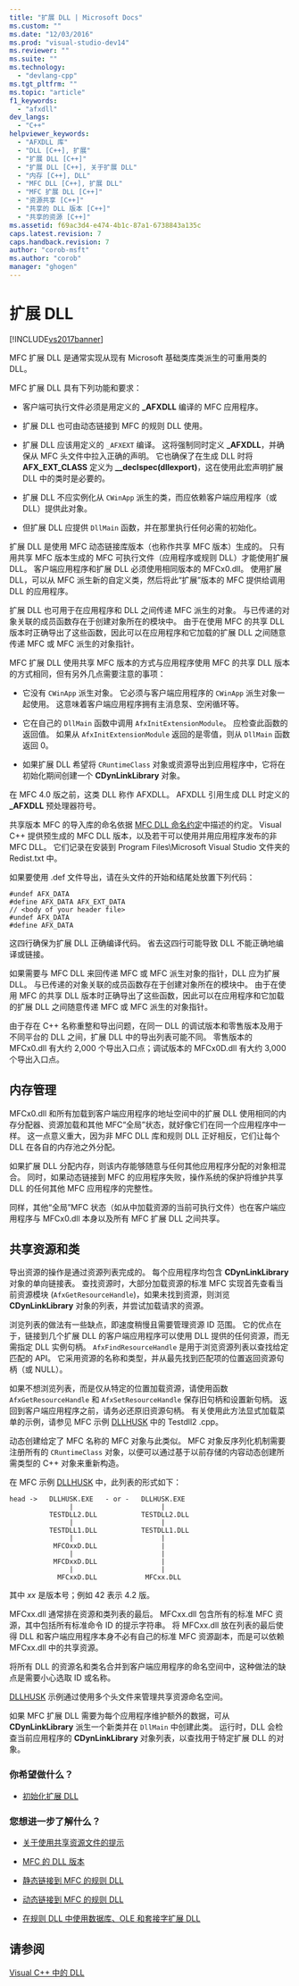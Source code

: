 ```yaml
---
title: "扩展 DLL | Microsoft Docs"
ms.custom: ""
ms.date: "12/03/2016"
ms.prod: "visual-studio-dev14"
ms.reviewer: ""
ms.suite: ""
ms.technology: 
  - "devlang-cpp"
ms.tgt_pltfrm: ""
ms.topic: "article"
f1_keywords: 
  - "afxdll"
dev_langs: 
  - "C++"
helpviewer_keywords: 
  - "AFXDLL 库"
  - "DLL [C++], 扩展"
  - "扩展 DLL [C++]"
  - "扩展 DLL [C++], 关于扩展 DLL"
  - "内存 [C++], DLL"
  - "MFC DLL [C++], 扩展 DLL"
  - "MFC 扩展 DLL [C++]"
  - "资源共享 [C++]"
  - "共享的 DLL 版本 [C++]"
  - "共享的资源 [C++]"
ms.assetid: f69ac3d4-e474-4b1c-87a1-6738843a135c
caps.latest.revision: 7
caps.handback.revision: 7
author: "corob-msft"
ms.author: "corob"
manager: "ghogen"
---
```

# 扩展 DLL
[!INCLUDE[vs2017banner](../assembler/inline/includes/vs2017banner.md)]

MFC 扩展 DLL 是通常实现从现有 Microsoft 基础类库类派生的可重用类的 DLL。  
  
 MFC 扩展 DLL 具有下列功能和要求：  
  
-   客户端可执行文件必须是用定义的 **\_AFXDLL** 编译的 MFC 应用程序。  
  
-   扩展 DLL 也可由动态链接到 MFC 的规则 DLL 使用。  
  
-   扩展 DLL 应该用定义的 `_AFXEXT` 编译。  这将强制同时定义 **\_AFXDLL**，并确保从 MFC 头文件中拉入正确的声明。  它也确保了在生成 DLL 时将 **AFX\_EXT\_CLASS** 定义为 **\_\_declspec\(dllexport\)**，这在使用此宏声明扩展 DLL 中的类时是必要的。  
  
-   扩展 DLL 不应实例化从 `CWinApp` 派生的类，而应依赖客户端应用程序（或 DLL）提供此对象。  
  
-   但扩展 DLL 应提供 `DllMain` 函数，并在那里执行任何必需的初始化。  
  
 扩展 DLL 是使用 MFC 动态链接库版本（也称作共享 MFC 版本）生成的。  只有用共享 MFC 版本生成的 MFC 可执行文件（应用程序或规则 DLL）才能使用扩展 DLL。  客户端应用程序和扩展 DLL 必须使用相同版本的 MFCx0.dll。  使用扩展 DLL，可以从 MFC 派生新的自定义类，然后将此“扩展”版本的 MFC 提供给调用 DLL 的应用程序。  
  
 扩展 DLL 也可用于在应用程序和 DLL 之间传递 MFC 派生的对象。  与已传递的对象关联的成员函数存在于创建对象所在的模块中。  由于在使用 MFC 的共享 DLL 版本时正确导出了这些函数，因此可以在应用程序和它加载的扩展 DLL 之间随意传递 MFC 或 MFC 派生的对象指针。  
  
 MFC 扩展 DLL 使用共享 MFC 版本的方式与应用程序使用 MFC 的共享 DLL 版本的方式相同，但有另外几点需要注意的事项：  
  
-   它没有 `CWinApp` 派生对象。  它必须与客户端应用程序的 `CWinApp` 派生对象一起使用。  这意味着客户端应用程序拥有主消息泵、空闲循环等。  
  
-   它在自己的 `DllMain` 函数中调用 `AfxInitExtensionModule`。  应检查此函数的返回值。  如果从 `AfxInitExtensionModule` 返回的是零值，则从 `DllMain` 函数返回 0。  
  
-   如果扩展 DLL 希望将 `CRuntimeClass` 对象或资源导出到应用程序中，它将在初始化期间创建一个 **CDynLinkLibrary** 对象。  
  
 在 MFC 4.0 版之前，这类 DLL 称作 AFXDLL。  AFXDLL 引用生成 DLL 时定义的 **\_AFXDLL** 预处理器符号。  
  
 共享版本 MFC 的导入库的命名依据 [MFC DLL 命名约定](../build/naming-conventions-for-mfc-dlls.md)中描述的约定。  Visual C\+\+ 提供预生成的 MFC DLL 版本，以及若干可以使用并用应用程序发布的非 MFC DLL。  它们记录在安装到 Program Files\\Microsoft Visual Studio 文件夹的 Redist.txt 中。  
  
 如果要使用 .def 文件导出，请在头文件的开始和结尾处放置下列代码：  
  
```  
#undef AFX_DATA  
#define AFX_DATA AFX_EXT_DATA  
// <body of your header file>  
#undef AFX_DATA  
#define AFX_DATA  
```  
  
 这四行确保为扩展 DLL 正确编译代码。  省去这四行可能导致 DLL 不能正确地编译或链接。  
  
 如果需要与 MFC DLL 来回传递 MFC 或 MFC 派生对象的指针，DLL 应为扩展 DLL。  与已传递的对象关联的成员函数存在于创建对象所在的模块中。  由于在使用 MFC 的共享 DLL 版本时正确导出了这些函数，因此可以在应用程序和它加载的扩展 DLL 之间随意传递 MFC 或 MFC 派生的对象指针。  
  
 由于存在 C\+\+ 名称重整和导出问题，在同一 DLL 的调试版本和零售版本及用于不同平台的 DLL 之间，扩展 DLL 中的导出列表可能不同。  零售版本的 MFCx0.dll 有大约 2,000 个导出入口点；调试版本的 MFCx0D.dll 有大约 3,000 个导出入口点。  
  
## 内存管理  
 MFCx0.dll 和所有加载到客户端应用程序的地址空间中的扩展 DLL 使用相同的内存分配器、资源加载和其他 MFC“全局”状态，就好像它们在同一个应用程序中一样。  这一点意义重大，因为非 MFC DLL 库和规则 DLL 正好相反，它们让每个 DLL 在各自的内存池之外分配。  
  
 如果扩展 DLL 分配内存，则该内存能够随意与任何其他应用程序分配的对象相混合。  同时，如果动态链接到 MFC 的应用程序失败，操作系统的保护将维护共享 DLL 的任何其他 MFC 应用程序的完整性。  
  
 同样，其他“全局”MFC 状态（如从中加载资源的当前可执行文件）也在客户端应用程序与 MFCx0.dll 本身以及所有 MFC 扩展 DLL 之间共享。  
  
## 共享资源和类  
 导出资源的操作是通过资源列表完成的。  每个应用程序均包含 **CDynLinkLibrary** 对象的单向链接表。  查找资源时，大部分加载资源的标准 MFC 实现首先查看当前资源模块 \(`AfxGetResourceHandle`\)，如果未找到资源，则浏览 **CDynLinkLibrary** 对象的列表，并尝试加载请求的资源。  
  
 浏览列表的做法有一些缺点，即速度稍慢且需要管理资源 ID 范围。  它的优点在于，链接到几个扩展 DLL 的客户端应用程序可以使用 DLL 提供的任何资源，而无需指定 DLL 实例句柄。  `AfxFindResourceHandle` 是用于浏览资源列表以查找给定匹配的 API。  它采用资源的名称和类型，并从最先找到匹配项的位置返回资源句柄（或 NULL）。  
  
 如果不想浏览列表，而是仅从特定的位置加载资源，请使用函数 `AfxGetResourceHandle` 和 `AfxSetResourceHandle` 保存旧句柄和设置新句柄。  返回到客户端应用程序之前，请务必还原旧资源句柄。  有关使用此方法显式加载菜单的示例，请参见 MFC 示例 [DLLHUSK](http://msdn.microsoft.com/zh-cn/dfcaa6ff-b8e2-4efd-8100-ee3650071f90) 中的 Testdll2 .cpp。  
  
 动态创建给定了 MFC 名称的 MFC 对象与此类似。  MFC 对象反序列化机制需要注册所有的 `CRuntimeClass` 对象，以便可以通过基于以前存储的内容动态创建所需类型的 C\+\+ 对象来重新构造。  
  
 在 MFC 示例 [DLLHUSK](http://msdn.microsoft.com/zh-cn/dfcaa6ff-b8e2-4efd-8100-ee3650071f90) 中，此列表的形式如下：  
  
```  
head ->   DLLHUSK.EXE   - or -   DLLHUSK.EXE  
               |                      |  
          TESTDLL2.DLL           TESTDLL2.DLL  
               |                      |  
          TESTDLL1.DLL           TESTDLL1.DLL  
               |                      |  
           MFCOxxD.DLL                |  
               |                      |  
           MFCDxxD.DLL                |  
               |                      |  
            MFCxxD.DLL            MFCxx.DLL  
```  
  
 其中 *xx* 是版本号；例如 42 表示 4.2 版。  
  
 MFCxx.dll 通常排在资源和类列表的最后。  MFCxx.dll 包含所有的标准 MFC 资源，其中包括所有标准命令 ID 的提示字符串。  将 MFCxx.dll 放在列表的最后使得 DLL 和客户端应用程序本身不必有自己的标准 MFC 资源副本，而是可以依赖 MFCxx.dll 中的共享资源。  
  
 将所有 DLL 的资源名和类名合并到客户端应用程序的命名空间中，这种做法的缺点是需要小心选取 ID 或名称。  
  
 [DLLHUSK](http://msdn.microsoft.com/zh-cn/dfcaa6ff-b8e2-4efd-8100-ee3650071f90) 示例通过使用多个头文件来管理共享资源命名空间。  
  
 如果 MFC 扩展 DLL 需要为每个应用程序维护额外的数据，可从 **CDynLinkLibrary** 派生一个新类并在 `DllMain` 中创建此类。  运行时，DLL 会检查当前应用程序的 **CDynLinkLibrary** 对象列表，以查找用于特定扩展 DLL 的对象。  
  
### 你希望做什么？  
  
-   [初始化扩展 DLL](../build/initializing-extension-dlls.md)  
  
### 您想进一步了解什么？  
  
-   [关于使用共享资源文件的提示](../mfc/tn035-using-multiple-resource-files-and-header-files-with-visual-cpp.md)  
  
-   [MFC 的 DLL 版本](../mfc/tn033-dll-version-of-mfc.md)  
  
-   [静态链接到 MFC 的规则 DLL](../build/regular-dlls-statically-linked-to-mfc.md)  
  
-   [动态链接到 MFC 的规则 DLL](../build/regular-dlls-dynamically-linked-to-mfc.md)  
  
-   [在规则 DLL 中使用数据库、OLE 和套接字扩展 DLL](../build/using-database-ole-and-sockets-extension-dlls-in-regular-dlls.md)  
  
## 请参阅  
 [Visual C\+\+ 中的 DLL](../build/dlls-in-visual-cpp.md)